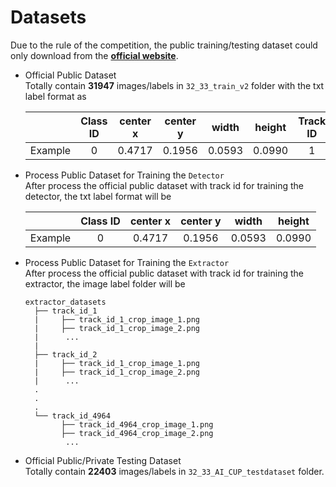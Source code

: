 # Datasets

Due to the rule of the competition, the public training/testing dataset could only download from the [**official website**](https://tbrain.trendmicro.com.tw/Competitions/Details/33). 

- Official Public Dataset  
  Totally contain **31947** images/labels in `32_33_train_v2` folder with the txt label format as  

  |         | Class ID | center x | center y | width  | height | Track ID |
  |:-------:|:--------:|:--------:|:--------:|:------:|:------:|:--------:| 
  | Example |    0     |  0.4717  |  0.1956  | 0.0593 | 0.0990 |    1     |


- Process Public Dataset for Training the `Detector`  
  After process the official public dataset with track id for training the detector, the txt label format will be  

  |         | Class ID | center x | center y | width  | height |
  |:-------:|:--------:|:--------:|:--------:|:------:|:------:|
  | Example |    0     |  0.4717  |  0.1956  | 0.0593 | 0.0990 |


- Process Public Dataset for Training the `Extractor`  
  After process the official public dataset with track id for training the extractor, the image label folder will be  

  ```commandline
  extractor_datasets
    ├── track_id_1
    |     ├── track_id_1_crop_image_1.png
    |     ├── track_id_1_crop_image_2.png
    |      ...
    |
    ├── track_id_2
    |     ├── track_id_1_crop_image_1.png
    |     ├── track_id_1_crop_image_2.png
    |      ...  
    .
    .
    .
    └── track_id_4964
          ├── track_id_4964_crop_image_1.png
          ├── track_id_4964_crop_image_2.png
           ...  
  ```

- Official Public/Private Testing Dataset  
  Totally contain **22403** images/labels in `32_33_AI_CUP_testdataset` folder.  
